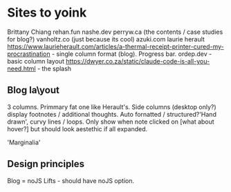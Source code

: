 # Sites to yoink

Brittany Chiang
rehan.fun
nashe.dev
perryw.ca (the contents / case studies for blog?)
vanholtz.co (just because its cool)
azuki.com
laurie herault <https://www.laurieherault.com/articles/a-thermal-receipt-printer-cured-my-procrastination> - single column format (blog). Progress bar.
ordep.dev - basic column layout
https://dwyer.co.za/static/claude-code-is-all-you-need.html - the splash

## Blog la\yout

3 columns. Primmary fat one like Herault's. Side columns (desktop only?) display footnotes / additional thoughts. Auto fornatted / structured?'Hand drawn', curvy lines / loops.  Only show when note clicked on [what about hover?] but should look aestethic if all expanded.

'Marginalia'

## Design principles

Blog = noJS
Lifts - should have noJS option.
